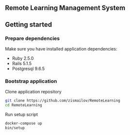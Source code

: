 ## Remote Learning Management System

## Getting started

### Prepare dependencies

Make sure you have installed application dependencies:

- Ruby 2.5.0
- Rails 5.1.5
- Postgresql 9.6.5

### Bootstrap application

Clone application repository

```bash
git clone https://github.com/zismailov/RemoteLearning
cd RemoteLearning
```

Run setup script

```bash
docker-compose up
bin/setup
```
